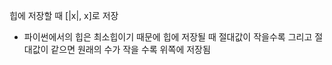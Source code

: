 힙에 저장할 때 [|x|, x]로 저장

  - 파이썬에서의 힙은 최소힙이기 때문에 힙에 저장될 때 절대값이 작을수록 그리고 절대값이 같으면 원래의 수가 작을 수록 위쪽에 저장됨
